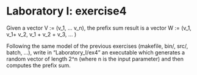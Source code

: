 # Laboratory I: exercise4

Given a vector V := (v_1, … v_n), the prefix sum result is a vector  W := (v_1, v_1+ v_2, v_1 + v_2 + v_3, ... )

Following the same model of the previous exercises (makefile, bin/, src/, batch, ...), write in “Laboratory_I/ex4” an executable which generates a random vector of length 2^n (where n is the input parameter) and then computes the prefix sum.
